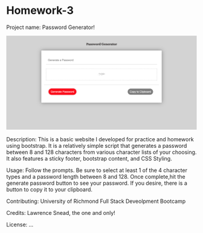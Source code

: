 # Homework-3
Project name: Password Generator!

![Screenshot](assets/images/Password_Generator.png)

Description: This is a basic website I developed for practice and homework using bootstrap. It is a relatively simple script that generates a password between 8 and 128 characters from various character lists of your choosing. It also features a sticky footer, bootstrap content, and CSS Styling.

Usage: Follow the prompts. Be sure to select at least 1 of the 4 character types and a password length between 8 and 128. Once complete,hit the generate password button to see your password. If you desire, there is a button to copy it to your clipboard. 

Contributing: University of Richmond Full Stack Deveolpment Bootcamp

Credits: Lawrence Snead, the one and only!

License: ...